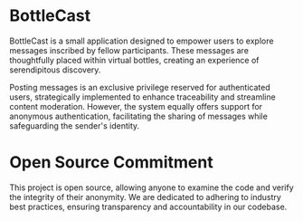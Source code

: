 # BottleCast
BottleCast is a small application designed to empower users to explore messages inscribed by fellow participants. These messages are thoughtfully placed within virtual bottles, creating an experience of serendipitous discovery.

Posting messages is an exclusive privilege reserved for authenticated users, strategically implemented to enhance traceability and streamline content moderation. However, the system equally offers support for anonymous authentication, facilitating the sharing of messages while safeguarding the sender's identity.

# Open Source Commitment
This project is open source, allowing anyone to examine the code and verify the integrity of their anonymity. We are dedicated to adhering to industry best practices, ensuring transparency and accountability in our codebase.
